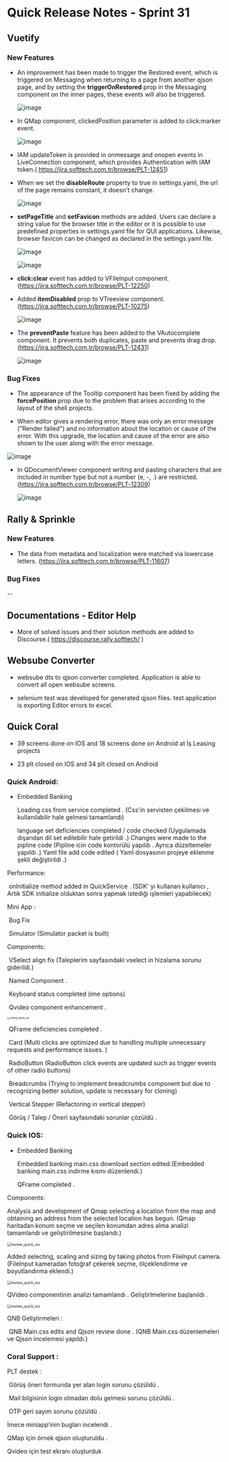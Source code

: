 # Quick Release Notes - Sprint 31

## Vuetify 

### New Features

- An improvement has been made to trigger the Restored event, which is triggered on Messaging when returning to a page from another qjson page, and by setting the **triggerOnRestored** prop in the Messaging component on the inner pages, these events will also be triggered.

  ![image](https://cdn.softtech.com.tr/ngsp-quick/nemo/dev/mdImages/releaseNotes/restoredTriggered.gif)

  

- In QMap component, clickedPosition parameter is added to click:marker event.

  ![image](https://cdn.softtech.com.tr/ngsp-quick/nemo/dev/mdImages/releaseNotes/QMap_clicked_position.gif)

- IAM updateToken is provided in onmessage and onopen events in LiveConnection component, which provides Authentication with IAM token.( https://jira.softtech.com.tr/browse/PLT-12451)

- When we set the **disableRoute** property to true in settings.yaml, the url of the page remains constant, it doesn't change.

  ![image](https://cdn.softtech.com.tr/ngsp-quick/nemo/dev/mdImages/releaseNotes/DisableRoute.gif)

- **setPageTitle** and **setFavicon** methods are added. Users can declare a string value for the browser title in the editor or it is possible to use predefined properties in settings.yaml file for QUI applications. Likewise, browser favicon can be changed as declared in the settings.yaml file.  

  ![image](https://cdn.softtech.com.tr/ngsp-quick/nemo/dev/mdImages/releaseNotes/titlefaviconsettings.png)

  ![image](https://cdn.softtech.com.tr/ngsp-quick/nemo/dev/mdImages/releaseNotes/Title_Favicon.png)

- **click:clear** event has added to VFileInput component. (https://jira.softtech.com.tr/browse/PLT-12250)

- Added **itemDisabled** prop to VTreeview component. (https://jira.softtech.com.tr/browse/PLT-10275)

  ![image](https://cdn.softtech.com.tr/ngsp-quick/nemo/dev/mdImages/releaseNotes/VTreeView.gif)

- The **preventPaste** feature has been added to the VAutocomplete component. It prevents both duplicates, paste and prevents drag drop. (https://jira.softtech.com.tr/browse/PLT-12431)

  ![image](https://cdn.softtech.com.tr/ngsp-quick/nemo/dev/mdImages/releaseNotes/AutoComplete.gif)
  
### Bug Fixes

- The appearance of the Tooltip component has been fixed by adding the **forcePosition** prop due to the problem that arises according to the layout of the shell projects.
  
- When editor gives a rendering error, there was only an error message ("Render failed") and no information about the location or cause of the error. With this upgrade, the location and cause of the error are also shown to the user along with the error message.

![image](https://cdn.softtech.com.tr/ngsp-quick/nemo/dev/mdImages/releaseNotes/RenderFailed.png)

- In QDocumentViewer component writing and pasting characters that are included in number type but not a number (e, -, .) are restricted. (https://jira.softtech.com.tr/browse/PLT-12309)

  ![image](https://cdn.softtech.com.tr/ngsp-quick/nemo/dev/mdImages/releaseNotes/QDocumentViewer.gif)

  
## Rally & Sprinkle

### New Features

- The data from metadata and localization were matched via lowercase letters. (https://jira.softtech.com.tr/browse/PLT-11607)

### Bug Fixes

   --

## Documentations - Editor Help 

- More of solved issues and their solution methods are added to Discourse.( https://discourse.rally.softtech/ )

## Websube Converter

- websube dts to qjson converter completed. Application is able to convert all open websube screens.

- selenium test was developed for generated qjson files. test application is exporting Editor errors to excel.

## Quick Coral

- 39 screens done on IOS and 18 screens done on Android at İş Leasing projects

- 23 plt closed on IOS and 34 plt closed on Android


### Quick Android:

  - Embedded Banking 

    Loading css from service completed . (Css'in servisten çekilmesi ve kullanılabilir hale gelmesi tamamlandı)

    language set deficiencies completed / code checked (Uygulamada dışarıdan dil set edilebilir hale getirildi .)
    Changes were made to the pipline code (Pipline icin code kontorülü yapıldı . Ayrıca düzeltemeler yapıldı .)
    Yaml file add code edited ( Yaml dosyasının projeye eklenme şekli değiştirildi .)

  Performance:

  ​       onInitialize method added in QuickService . (SDK' yı kullanan kullanıcı , Artık SDK initialize olduktan sonra yapmak istediği işlemleri  yapabilecek)

  Mini App : 

  ​        Bug Fix

  ​        Simulator (Simulator packet is built)

  Components: 

  ​		VSelect align fix (Taleplerim sayfasındaki vselect in hizalama sorunu giderildi.)

  ​        Named Component .

  ​        Keyboard status completed (ime options)

  ​       Qvideo component enhancement .

  

  <img src="http://cdn.softtech.com.tr/ngsp-quick/nemo/dev/mdImages/releaseNotes/android_sprint31_qvideo.gif" alt="review_quick_ios" style="zoom:40%; " /> 

  ​       QFrame deficiencies completed .

  ​       Card (Multi clicks are optimized due to handling multiple unnecessary requests and performance issues. )

  ​       RadioButton (RadioButton click events are updated such as trigger events of other radio buttons)

  ​       Breadcrumbs (Trying to implement breadcrumbs component but due to recognizing better solution, update is necessary for cloning)

  ​       Vertical Stepper (Refactoring in vertical stepper)

  ​       Görüş / Talep / Öneri sayfasındaki sorunlar çözüldü . 

### Quick IOS:

- Embedded Banking 

  Embedded banking main.css download section edited.(Embedded banking main.css indirme kısmı düzenlendi.)

  QFrame completed .

Components:

Analysis and development of Qmap selecting a location from the map and obtaining an address from the selected location has begun. (Qmap haritadan konum seçme ve seçilen konumdan adres alma analizi tamamlandı ve geliştirilmesine başlandı.)

<img src="https://cdn.softtech.com.tr/ngsp-quick/nemo/dev/mdImages/releaseNotes/ios_sprint31_QMapAdressSelection.gif" alt="review_quick_ios" style="zoom:60%;" />

Added selecting, scaling and sizing by taking photos from FileInput camera. (FileInput kameradan fotoğraf çekerek seçme, ölçeklendirme ve boyutlandırma eklendi.)

<img src="https://cdn.softtech.com.tr/ngsp-quick/nemo/dev/mdImages/releaseNotes/ios_sprint31_FileInputCameraSelection.gif" alt="review_quick_ios" style="zoom:60%;" />

QVideo componentinin analizi tamamlandı . Geliştirlmelerine başlanıldı .

<img src="https://cdn.softtech.com.tr/ngsp-quick/nemo/dev/mdImages/releaseNotes/ios_sprint31_qvideo.gif" alt="review_quick_ios" style="zoom:60%;" />



QNB Geliştirmeleri :

​	QNB Main.css edits and Qjson review done . (QNB Main.css düzenlemeleri ve Qjson incelemesi yapıldı.)


### Coral Support :

   PLT destek :

​      Görüş öneri formunda yer alan login sorunu çözüldü .

​      Mail bilgisinin login olmadan dolu gelmesi sorunu çözüldü .

​      OTP geri sayım sorunu çözüldü .

   İmece miniapp’inin bugları incelendi .

   QMap için örnek qjson oluşturuldu .

   Qvideo için test ekranı oluşturduk
